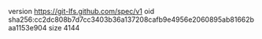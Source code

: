 version https://git-lfs.github.com/spec/v1
oid sha256:cc2dc808b7d7cc3403b36a137208cafb9e4956e2060895ab81662baa1153e904
size 4144
